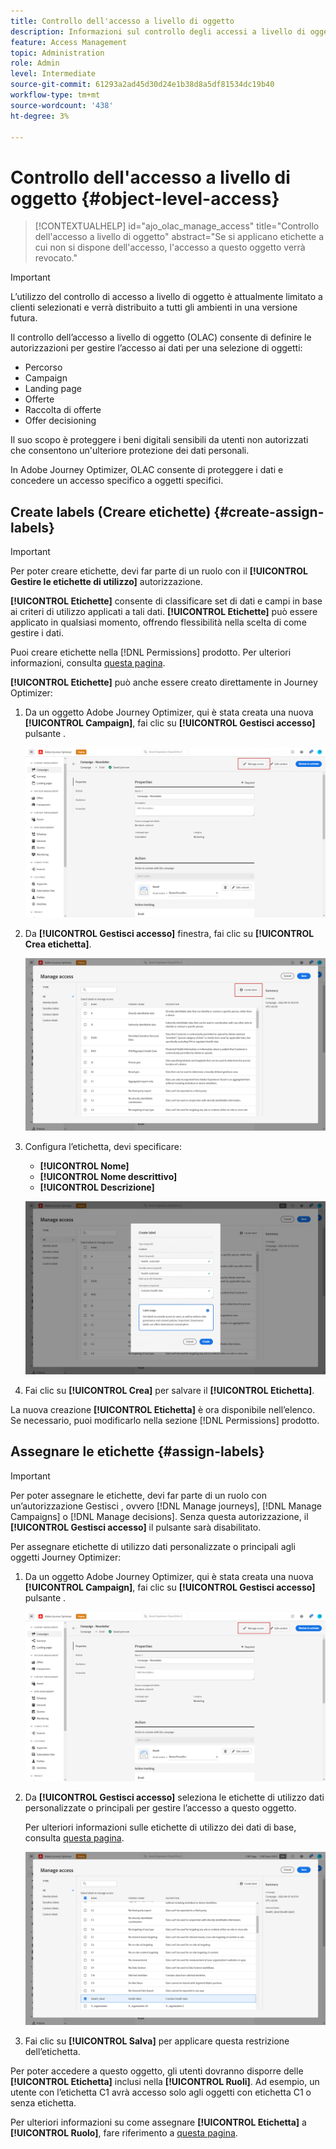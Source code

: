 ```yaml
---
title: Controllo dell'accesso a livello di oggetto
description: Informazioni sul controllo degli accessi a livello di oggetto
feature: Access Management
topic: Administration
role: Admin
level: Intermediate
source-git-commit: 61293a2ad45d30d24e1b38d8a5df81534dc19b40
workflow-type: tm+mt
source-wordcount: '438'
ht-degree: 3%

---
```


# Controllo dell&#39;accesso a livello di oggetto {#object-level-access}

>[!CONTEXTUALHELP]
>id="ajo_olac_manage_access"
>title="Controllo dell&#39;accesso a livello di oggetto"
>abstract="Se si applicano etichette a cui non si dispone dell&#39;accesso, l&#39;accesso a questo oggetto verrà revocato."

>[!IMPORTANT]
>
>L’utilizzo del controllo di accesso a livello di oggetto è attualmente limitato a clienti selezionati e verrà distribuito a tutti gli ambienti in una versione futura.

Il controllo dell’accesso a livello di oggetto (OLAC) consente di definire le autorizzazioni per gestire l’accesso ai dati per una selezione di oggetti:

* Percorso
* Campaign
* Landing page
* Offerte
* Raccolta di offerte
* Offer decisioning

Il suo scopo è proteggere i beni digitali sensibili da utenti non autorizzati che consentono un&#39;ulteriore protezione dei dati personali.

In Adobe Journey Optimizer, OLAC consente di proteggere i dati e concedere un accesso specifico a oggetti specifici.

## Create labels (Creare etichette) {#create-assign-labels}

>[!IMPORTANT]
>
>Per poter creare etichette, devi far parte di un ruolo con il **[!UICONTROL Gestire le etichette di utilizzo]** autorizzazione.

**[!UICONTROL Etichette]** consente di classificare set di dati e campi in base ai criteri di utilizzo applicati a tali dati. **[!UICONTROL Etichette]** può essere applicato in qualsiasi momento, offrendo flessibilità nella scelta di come gestire i dati.

Puoi creare etichette nella [!DNL Permissions] prodotto. Per ulteriori informazioni, consulta [questa pagina](https://experienceleague.adobe.com/docs/experience-platform/access-control/abac/permissions-ui/labels.html).

**[!UICONTROL Etichette]** può anche essere creato direttamente in Journey Optimizer:

1. Da un oggetto Adobe Journey Optimizer, qui è stata creata una nuova **[!UICONTROL Campaign]**, fai clic su **[!UICONTROL Gestisci accesso]** pulsante .

   ![](assets/olac_1.png)

1. Da **[!UICONTROL Gestisci accesso]** finestra, fai clic su **[!UICONTROL Crea etichetta]**.

   ![](assets/olac_2.png)

1. Configura l’etichetta, devi specificare:
   * **[!UICONTROL Nome]**
   * **[!UICONTROL Nome descrittivo]**
   * **[!UICONTROL Descrizione]**

   ![](assets/olac_3.png)

1. Fai clic su **[!UICONTROL Crea]** per salvare il **[!UICONTROL Etichetta]**.

La nuova creazione **[!UICONTROL Etichetta]** è ora disponibile nell’elenco. Se necessario, puoi modificarlo nella sezione [!DNL Permissions] prodotto.

## Assegnare le etichette {#assign-labels}

>[!IMPORTANT]
>
>Per poter assegnare le etichette, devi far parte di un ruolo con un’autorizzazione Gestisci , ovvero [!DNL Manage journeys], [!DNL Manage Campaigns] o [!DNL Manage decisions]. Senza questa autorizzazione, il **[!UICONTROL Gestisci accesso]** il pulsante sarà disabilitato.

Per assegnare etichette di utilizzo dati personalizzate o principali agli oggetti Journey Optimizer:

1. Da un oggetto Adobe Journey Optimizer, qui è stata creata una nuova **[!UICONTROL Campaign]**, fai clic su **[!UICONTROL Gestisci accesso]** pulsante .

   ![](assets/olac_1.png)

1. Da **[!UICONTROL Gestisci accesso]** seleziona le etichette di utilizzo dati personalizzate o principali per gestire l’accesso a questo oggetto.

   Per ulteriori informazioni sulle etichette di utilizzo dei dati di base, consulta [questa pagina](https://experienceleague.adobe.com/docs/experience-platform/data-governance/labels/reference.html).

   ![](assets/olac_4.png)

1. Fai clic su **[!UICONTROL Salva]** per applicare questa restrizione dell’etichetta.

Per poter accedere a questo oggetto, gli utenti dovranno disporre delle **[!UICONTROL Etichetta]** inclusi nella **[!UICONTROL Ruoli]**.
Ad esempio, un utente con l’etichetta C1 avrà accesso solo agli oggetti con etichetta C1 o senza etichetta.

Per ulteriori informazioni su come assegnare **[!UICONTROL Etichetta]** a **[!UICONTROL Ruolo]**, fare riferimento a [questa pagina](https://experienceleague.adobe.com/docs/experience-platform/access-control/abac/permissions-ui/permissions.html?lang=en#manage-labels-for-a-role).



